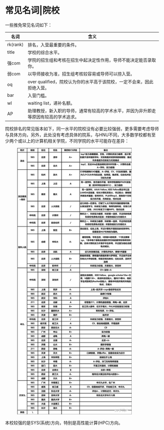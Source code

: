 # 常见名词|院校

一些推免常见名词如下：

| 名词       | 含义                                         |
| -------- | ------------------------------------------ |
| rk(rank) | 排名，入营最重要的条件。                               |
| title    | 学校的综合水平。                                   |
| 强com     | 学院的招生组和考核在招生中起决定性作用，导师不能决定能否录取你。           |
| 弱com     | 以导师接收为准，招生组考核较容易或导师可以捞入营。                  |
| oq       | over qualified，院校认为你的水平高于该院校，一定不会来，因此拒绝入营。 |
| bar      | 入营门槛。                                      |
| wl       | waiting list，递补名额。                         |
| AP       | 助理教授，新入职的导师，通常有较高的学术水平，并因为非升即走等原因有较高的学术追求。 |

院校排名的常见版本如下，同一水平的院校没有必要比较强弱，更多需要考虑导师与具体方向，另外，此处没有考虑具体的院系，与HNU不同，大多数学校都有至少两个或以上的计算机相关学院，不同学院的水平可能存在差异：

<figure><img src="../.gitbook/assets/计算机专业保研.jpeg" alt="" width="375"><figcaption></figcaption></figure>

本校较强的是SYS(系统)方向，特别是高性能计算(HPC)方向。
